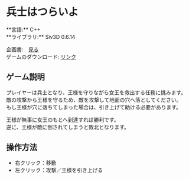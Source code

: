 <h1>兵士はつらいよ</h1>
**言語:** C++  <br>
**ライブラリ:** Siv3D 0.6.14  

企画書:　<a href="https://github.com/NathanAung/HeishiWaTsuraiYo/blob/main/Kikakushyo.pdf">見る</a>　<br>
ゲームのダウンロード: <a href="https://github.com/NathanAung/HeishiWaTsuraiYo/releases/tag/Release">リンク</a>

## ゲーム説明
プレイヤーは兵士となり、王様を守りながら女王を救出する任務に挑みます。  
敵の攻撃から王様を守るため、敵を攻撃して地面の穴へ落としてください。  
もし王様が穴に落ちてしまった場合は、引き上げて助ける必要があります。  

王様が無事に女王のもとへ到達すれば勝利です。  
逆に、王様が敵に倒されてしまうと敗北となります。  

## 操作方法
- 右クリック：移動  
- 左クリック：攻撃／王様を引き上げる  
